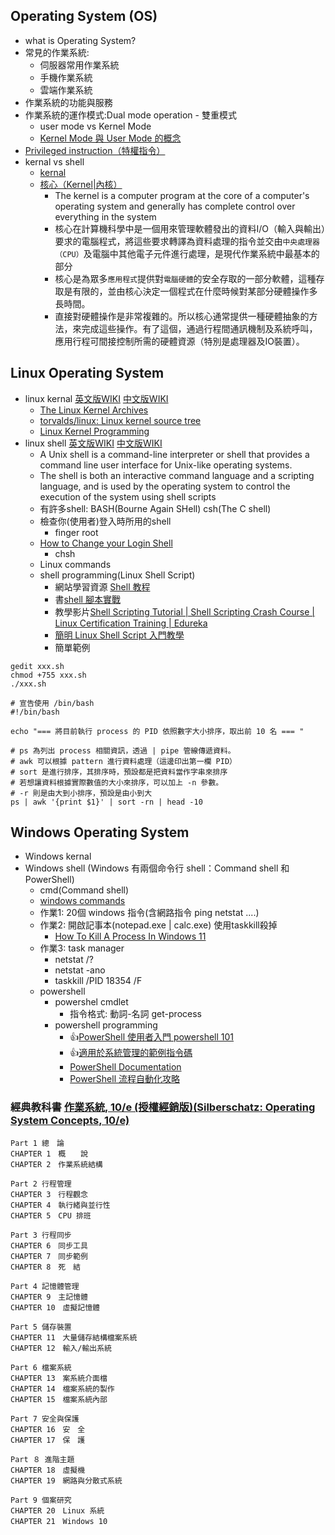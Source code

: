 ## Operating System (OS)
- what is Operating System?
- 常見的作業系統:
  - 伺服器常用作業系統
  - 手機作業系統
  - 雲端作業系統
- 作業系統的功能與服務 
- 作業系統的運作模式:Dual mode operation - 雙重模式
  - user mode vs Kernel Mode
  - [Kernel Mode 與 User Mode 的概念](https://medicineyeh.wordpress.com/2015/02/10/kernel-mode-%E8%88%87-user-mode-%E7%9A%84%E6%A6%82%E5%BF%B5/)
- [Privileged instruction（特權指令）](https://wangwilly.github.io/willywangkaa/2018/07/10/Operating-System-Basic-Concept-2/)
- kernal vs shell
  - [kernal](https://en.wikipedia.org/wiki/Kernel_(operating_system)#:~:text=The%20kernel%20is%20a%20computer,between%20hardware%20and%20software%20components.)
  - [核心（Kernel|內核）](https://zh.wikipedia.org/wiki/%E5%86%85%E6%A0%B8)
    - The kernel is a computer program at the core of a computer's operating system and generally has complete control over everything in the system
    - 核心在計算機科學中是一個用來管理軟體發出的資料I/O（輸入與輸出）要求的電腦程式，將這些要求轉譯為資料處理的指令並交由`中央處理器（CPU）`及電腦中其他電子元件進行處理，是現代作業系統中最基本的部分
    - 核心是為眾多`應用程式`提供對`電腦硬體`的安全存取的一部分軟體，這種存取是有限的，並由核心決定一個程式在什麼時候對某部分硬體操作多長時間。
    - 直接對硬體操作是非常複雜的。所以核心通常提供一種硬體抽象的方法，來完成這些操作。有了這個，通過行程間通訊機制及系統呼叫，應用行程可間接控制所需的硬體資源（特別是處理器及IO裝置）。

## Linux Operating System 
- linux kernal [英文版WIKI](https://en.wikipedia.org/wiki/Linux_kernel) [中文版WIKI](https://zh.wikipedia.org/wiki/Linux%E5%86%85%E6%A0%B8)
   - [The Linux Kernel Archives](https://www.kernel.org/)
   - [torvalds/linux: Linux kernel source tree](https://github.com/torvalds/linux)
   - [Linux Kernel Programming](https://www.tenlong.com.tw/products/9781789953435?list_name=srh)
- linux shell [英文版WIKI](https://en.wikipedia.org/wiki/Unix_shell) [中文版WIKI](https://zh.wikipedia.org/wiki/Unix_shell)
    - A Unix shell is a command-line interpreter or shell that provides a command line user interface for Unix-like operating systems. 
    - The shell is both an interactive command language and a scripting language, and is used by the operating system to control the execution of the system using shell scripts
    - 有許多shell: BASH(Bourne Again SHell) csh(The C shell)
    - 檢查你(使用者)登入時所用的shell
        - finger root 
    - [How to Change your Login Shell](https://gps.uml.edu/tutorials/unix-linux/unix/shell.htm#:~:text=To%20change%20your%20shell%20use,prompts%20for%20the%20new%20one.)
        - chsh
  - Linux commands
  - shell programming(Linux Shell Script)
    - 網站學習資源 [Shell 教程](https://www.runoob.com/linux/linux-shell.html)
    - 書[shell 腳本實戰](https://www.tenlong.com.tw/products/9787115506887?list_name=srh)
    - 教學影片[Shell Scripting Tutorial | Shell Scripting Crash Course | Linux Certification Training | Edureka](https://www.youtube.com/watch?v=GtovwKDemnI)
    - [簡明 Linux Shell Script 入門教學](https://blog.techbridge.cc/2019/11/15/linux-shell-script-tutorial/)
    - 簡單範例
```
gedit xxx.sh
chmod +755 xxx.sh
./xxx.sh 
```
```
# 宣告使用 /bin/bash
#!/bin/bash

echo "=== 將目前執行 process 的 PID 依照數字大小排序，取出前 10 名 === "

# ps 為列出 process 相關資訊，透過 | pipe 管線傳遞資料。
# awk 可以根據 pattern 進行資料處理（這邊印出第一欄 PID）
# sort 是進行排序，其排序時，預設都是把資料當作字串來排序
# 若想讓資料根據實際數值的大小來排序，可以加上 -n 參數。
# -r 則是由大到小排序，預設是由小到大
ps | awk '{print $1}' | sort -rn | head -10
```
## Windows Operating System
- Windows kernal
- Windows shell (Windows 有兩個命令行 shell：Command shell 和PowerShell)
  - cmd(Command shell)
  - [windows commands](https://learn.microsoft.com/en-us/windows-server/administration/windows-commands/windows-commands) 
  - 作業1: 20個 windows 指令(含網路指令 ping netstat ....)
  - 作業2: 開啟記事本(notepad.exe | calc.exe)  使用taskkill殺掉
     - [How To Kill A Process In Windows 11](https://www.c-sharpcorner.com/article/how-to-kill-a-process-in-windows-11/) 
  - 作業3: task manager 
      - netstat /?
      - netstat -ano
      - taskkill /PID 18354 /F 
   - powershell
     - powershel cmdlet 
       - 指令格式: 動詞-名詞 get-process 
     - powershell programming
       - 👍[PowerShell 使用者入門 powershell 101](https://learn.microsoft.com/zh-tw/powershell/scripting/learn/ps101/01-getting-started?view=powershell-7.2)
       - 👍[適用於系統管理的範例指令碼](https://learn.microsoft.com/zh-tw/powershell/scripting/samples/sample-scripts-for-administration?view=powershell-7.2)
       - [PowerShell Documentation](https://learn.microsoft.com/en-us/powershell/)
       - [PowerShell 流程自動化攻略](https://www.tenlong.com.tw/products/9789865026677?list_name=srh) 
 

### 經典教科書 [作業系統, 10/e (授權經銷版)(Silberschatz: Operating System Concepts, 10/e)](https://www.tenlong.com.tw/products/9789865522506?list_name=srh)
```
Part 1 總　論
CHAPTER 1　概　　說
CHAPTER 2　作業系統結構

Part 2 行程管理
CHAPTER 3　行程觀念
CHAPTER 4　執行緒與並行性
CHAPTER 5　CPU 排班

Part 3 行程同步
CHAPTER 6　同步工具
CHAPTER 7　同步範例
CHAPTER 8　死　結

Part 4 記憶體管理
CHAPTER 9　主記憶體
CHAPTER 10　虛擬記憶體

Part 5 儲存裝置
CHAPTER 11　大量儲存結構檔案系統
CHAPTER 12　輸入/輸出系統

Part 6 檔案系統
CHAPTER 13　案系統介面檔
CHAPTER 14　檔案系統的製作
CHAPTER 15　檔案系統內部

Part 7 安全與保護
CHAPTER 16　安　全
CHAPTER 17　保　護

Part ８ 進階主題
CHAPTER 18　虛擬機
CHAPTER 19　網路與分散式系統

Part 9 個案研究
CHAPTER 20　Linux 系統
CHAPTER 21　Windows 10
```
